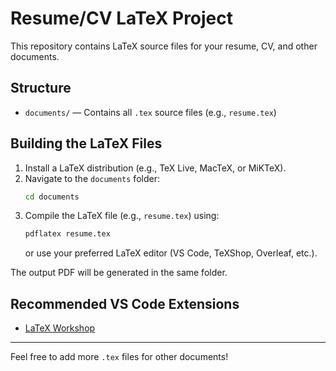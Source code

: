# Resume/CV LaTeX Project

This repository contains LaTeX source files for your resume, CV, and other documents.

## Structure
- `documents/` — Contains all `.tex` source files (e.g., `resume.tex`)

## Building the LaTeX Files

1. Install a LaTeX distribution (e.g., TeX Live, MacTeX, or MiKTeX).
2. Navigate to the `documents` folder:
   ```sh
   cd documents
   ```
3. Compile the LaTeX file (e.g., `resume.tex`) using:
   ```sh
   pdflatex resume.tex
   ```
   or use your preferred LaTeX editor (VS Code, TeXShop, Overleaf, etc.).

The output PDF will be generated in the same folder.

## Recommended VS Code Extensions
- [LaTeX Workshop](https://marketplace.visualstudio.com/items?itemName=James-Yu.latex-workshop)

---

Feel free to add more `.tex` files for other documents!
